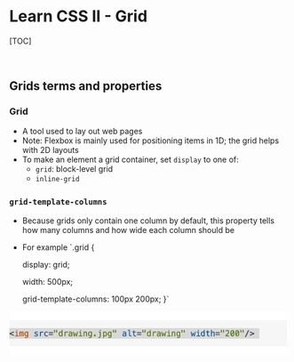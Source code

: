 # Learn CSS II - Grid

[TOC]

</br>

## Grids terms and properties

### Grid
- A tool used to lay out web pages
- Note: Flexbox is mainly used for positioning items in 1D; the grid helps with 2D layouts
- To make an element a grid container, set `display` to one of:
  - `grid`: block-level grid
  - `inline-grid`

### `grid-template-columns`
- Because grids only contain one column by default, this property tells how many columns and how wide each column should be
- For example
`.grid {

  display: grid;
  
  width: 500px;
  
  grid-template-columns: 100px 200px;
}`











<img src="example.png" alt="drawing" width="500"/>